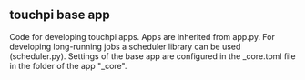 ## touchpi base app
Code for developing touchpi apps.
Apps are inherited from app.py.
For developing long-running jobs a scheduler library can be used (scheduler.py).
Settings of the base app are configured in the _core.toml file in the folder of the app "_core".
